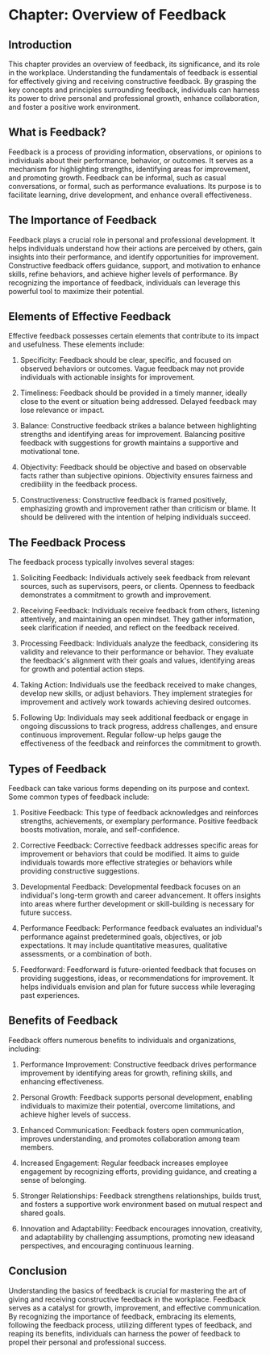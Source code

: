 Chapter: Overview of Feedback
=============================

Introduction
------------

This chapter provides an overview of feedback, its significance, and its role in the workplace. Understanding the fundamentals of feedback is essential for effectively giving and receiving constructive feedback. By grasping the key concepts and principles surrounding feedback, individuals can harness its power to drive personal and professional growth, enhance collaboration, and foster a positive work environment.

What is Feedback?
-----------------

Feedback is a process of providing information, observations, or opinions to individuals about their performance, behavior, or outcomes. It serves as a mechanism for highlighting strengths, identifying areas for improvement, and promoting growth. Feedback can be informal, such as casual conversations, or formal, such as performance evaluations. Its purpose is to facilitate learning, drive development, and enhance overall effectiveness.

The Importance of Feedback
--------------------------

Feedback plays a crucial role in personal and professional development. It helps individuals understand how their actions are perceived by others, gain insights into their performance, and identify opportunities for improvement. Constructive feedback offers guidance, support, and motivation to enhance skills, refine behaviors, and achieve higher levels of performance. By recognizing the importance of feedback, individuals can leverage this powerful tool to maximize their potential.

Elements of Effective Feedback
------------------------------

Effective feedback possesses certain elements that contribute to its impact and usefulness. These elements include:

1. Specificity: Feedback should be clear, specific, and focused on observed behaviors or outcomes. Vague feedback may not provide individuals with actionable insights for improvement.

2. Timeliness: Feedback should be provided in a timely manner, ideally close to the event or situation being addressed. Delayed feedback may lose relevance or impact.

3. Balance: Constructive feedback strikes a balance between highlighting strengths and identifying areas for improvement. Balancing positive feedback with suggestions for growth maintains a supportive and motivational tone.

4. Objectivity: Feedback should be objective and based on observable facts rather than subjective opinions. Objectivity ensures fairness and credibility in the feedback process.

5. Constructiveness: Constructive feedback is framed positively, emphasizing growth and improvement rather than criticism or blame. It should be delivered with the intention of helping individuals succeed.

The Feedback Process
--------------------

The feedback process typically involves several stages:

1. Soliciting Feedback: Individuals actively seek feedback from relevant sources, such as supervisors, peers, or clients. Openness to feedback demonstrates a commitment to growth and improvement.

2. Receiving Feedback: Individuals receive feedback from others, listening attentively, and maintaining an open mindset. They gather information, seek clarification if needed, and reflect on the feedback received.

3. Processing Feedback: Individuals analyze the feedback, considering its validity and relevance to their performance or behavior. They evaluate the feedback's alignment with their goals and values, identifying areas for growth and potential action steps.

4. Taking Action: Individuals use the feedback received to make changes, develop new skills, or adjust behaviors. They implement strategies for improvement and actively work towards achieving desired outcomes.

5. Following Up: Individuals may seek additional feedback or engage in ongoing discussions to track progress, address challenges, and ensure continuous improvement. Regular follow-up helps gauge the effectiveness of the feedback and reinforces the commitment to growth.

Types of Feedback
-----------------

Feedback can take various forms depending on its purpose and context. Some common types of feedback include:

1. Positive Feedback: This type of feedback acknowledges and reinforces strengths, achievements, or exemplary performance. Positive feedback boosts motivation, morale, and self-confidence.

2. Corrective Feedback: Corrective feedback addresses specific areas for improvement or behaviors that could be modified. It aims to guide individuals towards more effective strategies or behaviors while providing constructive suggestions.

3. Developmental Feedback: Developmental feedback focuses on an individual's long-term growth and career advancement. It offers insights into areas where further development or skill-building is necessary for future success.

4. Performance Feedback: Performance feedback evaluates an individual's performance against predetermined goals, objectives, or job expectations. It may include quantitative measures, qualitative assessments, or a combination of both.

5. Feedforward: Feedforward is future-oriented feedback that focuses on providing suggestions, ideas, or recommendations for improvement. It helps individuals envision and plan for future success while leveraging past experiences.

Benefits of Feedback
--------------------

Feedback offers numerous benefits to individuals and organizations, including:

1. Performance Improvement: Constructive feedback drives performance improvement by identifying areas for growth, refining skills, and enhancing effectiveness.

2. Personal Growth: Feedback supports personal development, enabling individuals to maximize their potential, overcome limitations, and achieve higher levels of success.

3. Enhanced Communication: Feedback fosters open communication, improves understanding, and promotes collaboration among team members.

4. Increased Engagement: Regular feedback increases employee engagement by recognizing efforts, providing guidance, and creating a sense of belonging.

5. Stronger Relationships: Feedback strengthens relationships, builds trust, and fosters a supportive work environment based on mutual respect and shared goals.

6. Innovation and Adaptability: Feedback encourages innovation, creativity, and adaptability by challenging assumptions, promoting new ideasand perspectives, and encouraging continuous learning.

Conclusion
----------

Understanding the basics of feedback is crucial for mastering the art of giving and receiving constructive feedback in the workplace. Feedback serves as a catalyst for growth, improvement, and effective communication. By recognizing the importance of feedback, embracing its elements, following the feedback process, utilizing different types of feedback, and reaping its benefits, individuals can harness the power of feedback to propel their personal and professional success.
